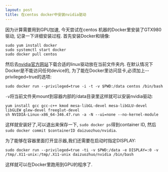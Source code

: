 ```yaml
---
layout: post
title: 在centos docker中安装nvidia驱动
---
```

因为计算需要用到GPU加速, 今天尝试在centos 机器的Docker里安装了GTX980驱动, 记录一下详细安装过程. 首先安装Docker和镜像:

```
sudo yum install docker
sudo systemctl start docker
sudo docker pull centos
```
然后去[nvidia官方网站](http://www.nvidia.com/download/driverResults.aspx/86390/en-us)下载合适的linux驱动放在当前文件夹内.
在默认情况下Docker是不能访问任何device的, 为了能在Docker里访问显卡,必须加上--privileged=true的选项:

```
sudo docker run --privileged=true -i -t -v $PWD:/data centos /bin/bash
```
`-v`将当前文件夹mount到容器内部的/data目录里这样就可以安装nvidia驱动:

```
yum install gcc gcc-c++ kmod mesa-libGL-devel mesa-libGLU-devel libGLEW glew-devel freeglut-devel
sh NVIDIA-Linux-x86_64-346.47.run -a -N --ui=none --no-kernel-module
```
这样就安装好了,可以退出来保存一下, `sudo docker ps`得到container ID, 然后`sudo docker commit $containerID daizuozhuo/nvidia`.

为了能够在容器里面打开显示器,我们还需要在启动时指定DISPLAY:

```
sudo docker run --privileged=true -ti -v $PWD:/data -e DISPLAY=:0 -v /tmp/.X11-unix:/tmp/.X11-unix daizuozhuo/nvidia /bin/bash
```

这样就可以在Docker里跑用到GPU的程序了.